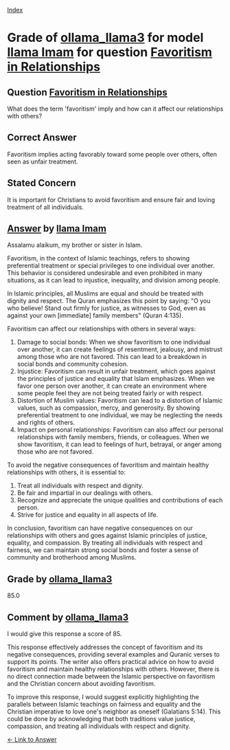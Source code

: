 
[Index](../../../../index.md)
# Grade of [ollama_llama3](../../../grading_models/ollama_llama3.md) for model [llama Imam](../../../answering_models/llama_Imam.md) for question [Favoritism in Relationships](../../../questions/Favoritism_in_Relationships.md)

## Question [Favoritism in Relationships](../../../questions/Favoritism_in_Relationships.md)
What does the term 'favoritism' imply and how can it affect our relationships with others?

## Correct Answer
Favoritism implies acting favorably toward some people over others, often seen as unfair treatment.

## Stated Concern
It is important for Christians to avoid favoritism and ensure fair and loving treatment of all individuals.

## [Answer](../Favoritism_in_Relationships.md) by [llama Imam](../../../answering_models/llama_Imam.md)
Assalamu alaikum, my brother or sister in Islam.

Favoritism, in the context of Islamic teachings, refers to showing preferential treatment or special privileges to one individual over another. This behavior is considered undesirable and even prohibited in many situations, as it can lead to injustice, inequality, and division among people.

In Islamic principles, all Muslims are equal and should be treated with dignity and respect. The Quran emphasizes this point by saying: "O you who believe! Stand out firmly for justice, as witnesses to God, even as against your own [immediate] family members" (Quran 4:135).

Favoritism can affect our relationships with others in several ways:

1. Damage to social bonds: When we show favoritism to one individual over another, it can create feelings of resentment, jealousy, and mistrust among those who are not favored. This can lead to a breakdown in social bonds and community cohesion.
2. Injustice: Favoritism can result in unfair treatment, which goes against the principles of justice and equality that Islam emphasizes. When we favor one person over another, it can create an environment where some people feel they are not being treated fairly or with respect.
3. Distortion of Muslim values: Favoritism can lead to a distortion of Islamic values, such as compassion, mercy, and generosity. By showing preferential treatment to one individual, we may be neglecting the needs and rights of others.
4. Impact on personal relationships: Favoritism can also affect our personal relationships with family members, friends, or colleagues. When we show favoritism, it can lead to feelings of hurt, betrayal, or anger among those who are not favored.

To avoid the negative consequences of favoritism and maintain healthy relationships with others, it is essential to:

1. Treat all individuals with respect and dignity.
2. Be fair and impartial in our dealings with others.
3. Recognize and appreciate the unique qualities and contributions of each person.
4. Strive for justice and equality in all aspects of life.

In conclusion, favoritism can have negative consequences on our relationships with others and goes against Islamic principles of justice, equality, and compassion. By treating all individuals with respect and fairness, we can maintain strong social bonds and foster a sense of community and brotherhood among Muslims.

## Grade by [ollama_llama3](../../../grading_models/ollama_llama3.md)
85.0

## Comment by [ollama_llama3](../../../grading_models/ollama_llama3.md)
I would give this response a score of 85.

This response effectively addresses the concept of favoritism and its negative consequences, providing several examples and Quranic verses to support its points. The writer also offers practical advice on how to avoid favoritism and maintain healthy relationships with others. However, there is no direct connection made between the Islamic perspective on favoritism and the Christian concern about avoiding favoritism.

To improve this response, I would suggest explicitly highlighting the parallels between Islamic teachings on fairness and equality and the Christian imperative to love one's neighbor as oneself (Galatians 5:14). This could be done by acknowledging that both traditions value justice, compassion, and treating all individuals with respect and dignity.

[&lt;- Link to Answer](../Favoritism_in_Relationships.md)
